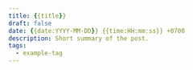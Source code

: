 ```yaml
---
title: {{title}}
draft: false
date: {{date:YYYY-MM-DD}} {{time:HH:mm:ss}} +0700
description: Short summary of the post.
tags:
  - example-tag
---
```

